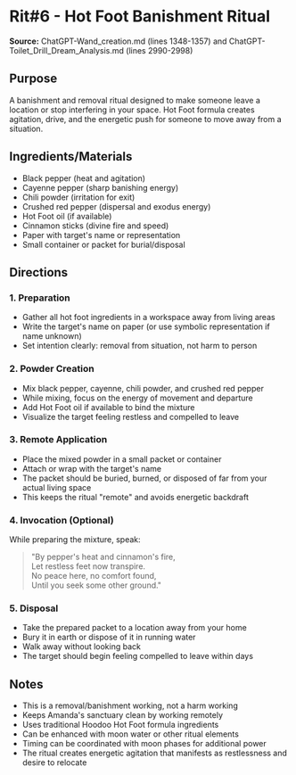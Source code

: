 # Rit#6 - Hot Foot Banishment Ritual

**Source:** ChatGPT-Wand_creation.md (lines 1348-1357) and ChatGPT-Toilet_Drill_Dream_Analysis.md (lines 2990-2998)

## Purpose
A banishment and removal ritual designed to make someone leave a location or stop interfering in your space. Hot Foot formula creates agitation, drive, and the energetic push for someone to move away from a situation.

## Ingredients/Materials
- Black pepper (heat and agitation)
- Cayenne pepper (sharp banishing energy)
- Chili powder (irritation for exit)
- Crushed red pepper (dispersal and exodus energy)
- Hot Foot oil (if available)
- Cinnamon sticks (divine fire and speed)
- Paper with target's name or representation
- Small container or packet for burial/disposal

## Directions

### 1. Preparation
- Gather all hot foot ingredients in a workspace away from living areas
- Write the target's name on paper (or use symbolic representation if name unknown)
- Set intention clearly: removal from situation, not harm to person

### 2. Powder Creation
- Mix black pepper, cayenne, chili powder, and crushed red pepper
- While mixing, focus on the energy of movement and departure
- Add Hot Foot oil if available to bind the mixture
- Visualize the target feeling restless and compelled to leave

### 3. Remote Application
- Place the mixed powder in a small packet or container
- Attach or wrap with the target's name
- The packet should be buried, burned, or disposed of far from your actual living space
- This keeps the ritual "remote" and avoids energetic backdraft

### 4. Invocation (Optional)
While preparing the mixture, speak:
> "By pepper's heat and cinnamon's fire,  
> Let restless feet now transpire.  
> No peace here, no comfort found,  
> Until you seek some other ground."

### 5. Disposal
- Take the prepared packet to a location away from your home
- Bury it in earth or dispose of it in running water
- Walk away without looking back
- The target should begin feeling compelled to leave within days

## Notes
- This is a removal/banishment working, not a harm working
- Keeps Amanda's sanctuary clean by working remotely
- Uses traditional Hoodoo Hot Foot formula ingredients
- Can be enhanced with moon water or other ritual elements
- Timing can be coordinated with moon phases for additional power
- The ritual creates energetic agitation that manifests as restlessness and desire to relocate